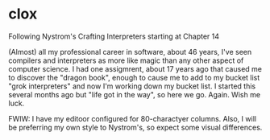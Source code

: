 # clox
Following Nystrom's  Crafting Interpreters starting at Chapter 14

(Almost) all my professional career in software, about 46 years, I've seen
compilers and interpreters as more like magic than any other aspect of computer
science.  I had one assigmrent, about 17 years ago that caused me to discover
the "dragon book",  enough to cause me to add to my bucket list "grok
interpreters" and now I'm working down my bucket list.  I started this several
months ago but "life got in the way", so here we go.  Again. Wish me luck.

FWIW:  I have my editoor configured for 80-charactyer columns.  Also, I will be preferring my own style to Nystrom's, so expect some visual differences.

